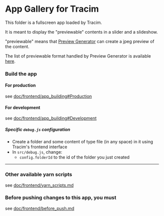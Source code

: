 App Gallery for Tracim
===================

This folder is a fullscreen app loaded by Tracim.

It is meant to display the "previewable" contents in a slider and a slideshow.

"previewable" means that [Preview Generator](https://github.com/algoo/preview-generator) can create a jpeg preview of the content.

The list of previewable format handled by Preview Generator is available [here](https://github.com/algoo/preview-generator/blob/develop/doc/supported_mimetypes.rst).

### Build the app

#### For production

see [doc/frontend/app_building#Production](../docs/development/app_building.md#production)

#### For development

see [doc/frontend/app_building#Development](../docs/development/app_building.md#development)

##### Specific `debug.js` configuration

- Create a folder and some content of type file (in any space) in it using Tracim's frontend interface
- In `src/debug.js`, change:
  - `config.folderId` to the id of the folder you just created

___

### Other available yarn scripts

see [doc/frontend/yarn_scripts.md](../docs/development/yarn_scripts.md)

### Before pushing changes to this app, you must

see [doc/frontend/before_push.md](../docs/development/before_push.md)

